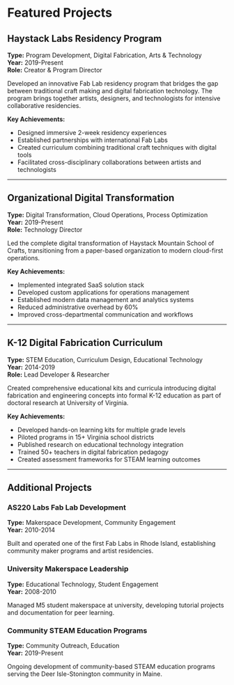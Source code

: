 # Featured Projects

## Haystack Labs Residency Program
**Type:** Program Development, Digital Fabrication, Arts & Technology  
**Year:** 2019-Present  
**Role:** Creator & Program Director

Developed an innovative Fab Lab residency program that bridges the gap between traditional craft making and digital fabrication technology. The program brings together artists, designers, and technologists for intensive collaborative residencies.

**Key Achievements:**
- Designed immersive 2-week residency experiences
- Established partnerships with international Fab Labs
- Created curriculum combining traditional craft techniques with digital tools
- Facilitated cross-disciplinary collaborations between artists and technologists

---

## Organizational Digital Transformation
**Type:** Digital Transformation, Cloud Operations, Process Optimization  
**Year:** 2019-Present  
**Role:** Technology Director

Led the complete digital transformation of Haystack Mountain School of Crafts, transitioning from a paper-based organization to modern cloud-first operations.

**Key Achievements:**
- Implemented integrated SaaS solution stack
- Developed custom applications for operations management
- Established modern data management and analytics systems
- Reduced administrative overhead by 60%
- Improved cross-departmental communication and workflows

---

## K-12 Digital Fabrication Curriculum
**Type:** STEM Education, Curriculum Design, Educational Technology  
**Year:** 2014-2019  
**Role:** Lead Developer & Researcher

Created comprehensive educational kits and curricula introducing digital fabrication and engineering concepts into formal K-12 education as part of doctoral research at University of Virginia.

**Key Achievements:**
- Developed hands-on learning kits for multiple grade levels
- Piloted programs in 15+ Virginia school districts
- Published research on educational technology integration
- Trained 50+ teachers in digital fabrication pedagogy
- Created assessment frameworks for STEAM learning outcomes

---

## Additional Projects

### AS220 Labs Fab Lab Development
**Type:** Makerspace Development, Community Engagement  
**Year:** 2010-2014

Built and operated one of the first Fab Labs in Rhode Island, establishing community maker programs and artist residencies.

### University Makerspace Leadership
**Type:** Educational Technology, Student Engagement  
**Year:** 2008-2010

Managed M5 student makerspace at university, developing tutorial projects and documentation for peer learning.

### Community STEAM Education Programs
**Type:** Community Outreach, Education  
**Year:** 2019-Present

Ongoing development of community-based STEAM education programs serving the Deer Isle-Stonington community in Maine.
